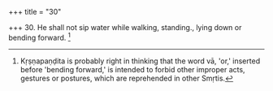 +++
title = "30"

+++
30. He shall not sip water while walking, standing., lying down or bending forward. [^19] 


[^19]:  Kṛṣṇapaṇḍita is probably right in thinking that the word vā, 'or,' inserted before 'bending forward,' is intended to forbid other improper acts, gestures or postures, which are reprehended in other Smṛtis.
